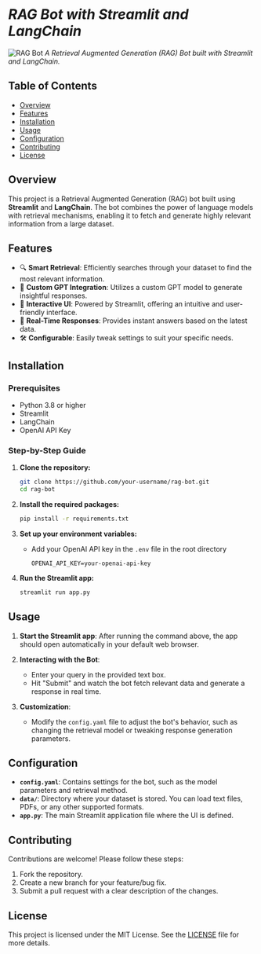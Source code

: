 # ***RAG Bot with Streamlit and LangChain***

![RAG Bot]([https://your-image-link.com/banner.png](https://miro.medium.com/v2/resize:fit:1400/1*cHlQK5M1GRaeS_A-RbH1hw.jpeg)])  
*A Retrieval Augmented Generation (RAG) Bot built with Streamlit and LangChain.*

## **Table of Contents**
- [Overview](#overview)
- [Features](#features)
- [Installation](#installation)
- [Usage](#usage)
- [Configuration](#configuration)
- [Contributing](#contributing)
- [License](#license)

## **Overview**
This project is a Retrieval Augmented Generation (RAG) bot built using **Streamlit** and **LangChain**. The bot combines the power of language models with retrieval mechanisms, enabling it to fetch and generate highly relevant information from a large dataset.

## **Features**
- 🔍 **Smart Retrieval**: Efficiently searches through your dataset to find the most relevant information.
- 🤖 **Custom GPT Integration**: Utilizes a custom GPT model to generate insightful responses.
- 🎨 **Interactive UI**: Powered by Streamlit, offering an intuitive and user-friendly interface.
- 🚀 **Real-Time Responses**: Provides instant answers based on the latest data.
- 🛠 **Configurable**: Easily tweak settings to suit your specific needs.

## **Installation**

### **Prerequisites**
- Python 3.8 or higher
- Streamlit
- LangChain
- OpenAI API Key

### **Step-by-Step Guide**
1. **Clone the repository:**
    ```bash
    git clone https://github.com/your-username/rag-bot.git
    cd rag-bot
    ```

2. **Install the required packages:**
    ```bash
    pip install -r requirements.txt
    ```

3. **Set up your environment variables:**
   - Add your OpenAI API key in the `.env` file in the root directory
     ```
     OPENAI_API_KEY=your-openai-api-key
     ```

4. **Run the Streamlit app:**
    ```bash
    streamlit run app.py
    ```

## **Usage**
1. **Start the Streamlit app**: After running the command above, the app should open automatically in your default web browser.

2. **Interacting with the Bot**: 
   - Enter your query in the provided text box.
   - Hit "Submit" and watch the bot fetch relevant data and generate a response in real time.

3. **Customization**:
   - Modify the `config.yaml` file to adjust the bot's behavior, such as changing the retrieval model or tweaking response generation parameters.

## **Configuration**
- **`config.yaml`**: Contains settings for the bot, such as the model parameters and retrieval method.
- **`data/`**: Directory where your dataset is stored. You can load text files, PDFs, or any other supported formats.
- **`app.py`**: The main Streamlit application file where the UI is defined.

## **Contributing**
Contributions are welcome! Please follow these steps:
1. Fork the repository.
2. Create a new branch for your feature/bug fix.
3. Submit a pull request with a clear description of the changes.

## **License**
This project is licensed under the MIT License. See the [LICENSE](LICENSE) file for more details.
